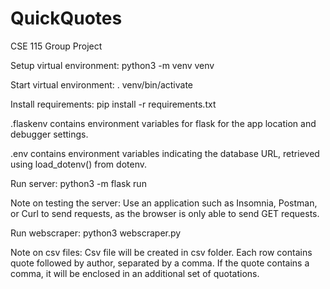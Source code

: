 # QuickQuotes
CSE 115 Group Project

Setup virtual environment: python3 -m venv venv

Start virtual environment: . venv/bin/activate

Install requirements: pip install -r requirements.txt

.flaskenv contains environment variables for flask for the app location and debugger settings.

.env contains environment variables indicating the database URL, retrieved using load_dotenv() from dotenv.

Run server: python3 -m flask run

Note on testing the server:
Use an application such as Insomnia, Postman, or Curl to send requests, as the browser is only able to send GET requests.

Run webscraper: python3 webscraper.py

Note on csv files:
Csv file will be created in csv folder.
Each row contains quote followed by author, separated by a comma.
If the quote contains a comma, it will be enclosed in an additional set of quotations.